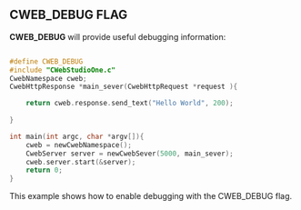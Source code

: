 ## CWEB_DEBUG FLAG

**CWEB_DEBUG** will provide useful debugging information:

```c

#define CWEB_DEBUG
#include "CWebStudioOne.c"
CwebNamespace cweb;
CwebHttpResponse *main_sever(CwebHttpRequest *request ){

    return cweb.response.send_text("Hello World", 200);
    
}

int main(int argc, char *argv[]){
    cweb = newCwebNamespace();
    CwebServer server = newCwebSever(5000, main_sever);
    cweb.server.start(&server);
    return 0;
}
```

This example shows how to enable debugging with the CWEB_DEBUG flag.